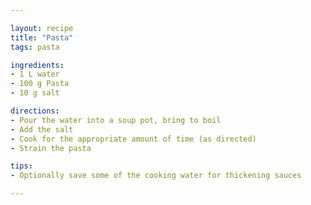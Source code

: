 ```yaml
---

layout: recipe
title: "Pasta"
tags: pasta

ingredients:
- 1 L water
- 100 g Pasta
- 10 g salt

directions:
- Pour the water into a soup pot, bring to boil
- Add the salt
- Cook for the appropriate amount of time (as directed)
- Strain the pasta

tips:
- Optionally save some of the cooking water for thickening sauces

---
```


